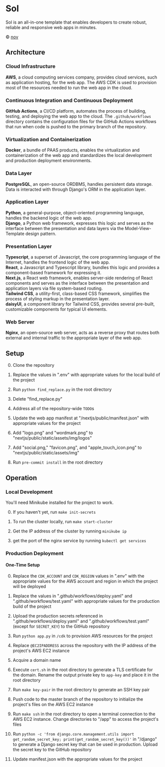 # Sol

Sol is an all-in-one template that enables developers to create robust, reliable and responsive web apps in minutes.

© [nov](https://github.com/nov-solutions)

## Architecture

### Cloud Infrastructure

**AWS**, a cloud computing services company, provides cloud services, such as application hosting, for the web app. The AWS CDK is used to provision most of the resources needed to run the web app in the cloud.

### Continuous Integration and Continuous Deployment

**GitHub Actions**, a CI/CD platform, automates the process of building, testing, and deploying the web app to the cloud. The `.github/workflows` directory contains the configuration files for the GitHub Actions workflows that run when code is pushed to the primary branch of the repository.

### Virtualization and Containerization

**Docker**, a bundle of PAAS products, enables the virtualization and containerization of the web app and standardizes the local development and production deployment environments.

### Data Layer

**PostgreSQL**, an open-source ORDBMS, handles persistent data storage.\
Data is interacted with through Django's ORM in the application layer.

### Application Layer

**Python**, a general-purpose, object-oriented programming language, handles the backend logic of the web app.\
**Django**, a Python web framework, expresses this logic and serves as the interface between the presentation and data layers via the Model-View-Template design pattern.

### Presentation Layer

**Typescript**, a superset of Javascript, the core programming language of the Internet, handles the frontend logic of the web app.\
**React**, a Javascript and Typescript library, bundles this logic and provides a component-based framework for expressing it.\
**Next.js**, a React web framework, enables server-side rendering of React components and serves as the interface between the presentation and application layers via file system-based routing.\
**Tailwind CSS**, a utility-first, class-based CSS framework, simplifies the process of styling markup in the presentation layer.\
**daisyUI**, a component library for Tailwind CSS, provides several pre-built, customizable components for typical UI elements.

### Web Server

**Nginx**, an open-source web server, acts as a reverse proxy that routes both external and internal traffic to the appropriate layer of the web app.

## Setup

0. Clone the repository

1. Replace the values in ".env" with appropriate values for the local build of the project

2. Run `python find_replace.py` in the root directory

3. Delete "find_replace.py"

4. Address all of the repository-wide `TODO`s

5. Update the web app manifest at "/nextjs/public/manifest.json" with appropriate values for the project

6. Add "logo.png" and "wordmark.png" to "nextjs/public/static/assets/img/logos"

7. Add "social.png," "favicon.png", and "apple_touch_icon.png" to "nextjs/public/static/assets/img"

8. Run `pre-commit install` in the root directory

## Operation

### Local Development

You'll need Minikube installed for the project to work.

0. If you haven't yet, run `make init-secrets`

1. To run the cluster locally, run `make start-cluster`

2. Get the IP address of the cluster by running `minikube ip`

3. get the port of the nginx service by running `kubectl get services`

### Production Deployment

#### One-Time Setup

0. Replace the `CDK_ACCOUNT` and `CDK_REGION` values in ".env" with the appropriate values for the AWS account and region in which the project will be deployed

1. Replace the values in ".github/workflows/deploy.yaml" and ".github/workflows/test.yaml" with appropriate values for the production build of the project

2. Upload the production secrets referenced in ".github/workflows/deploy.yaml" and ".github/workflows/test.yaml" (except for `SECRET_KEY`) to the GitHub repository

3. Run `python app.py` in `/cdk` to provision AWS resources for the project

4. Replace `@EC2IPADDRESS` across the repository with the IP address of the project's AWS EC2 instance

5. Acquire a domain name

6. Execute `cert.sh` in the root directory to generate a TLS certificate for the domain. Rename the output private key to `app-key` and place it in the root directory

7. Run `make key-pair` in the root directory to generate an SSH key pair

8. Push code to the master branch of the repository to initialize the project's files on the AWS EC2 instance

9. Run `make ssh` in the root directory to open a terminal connection to the AWS EC2 instance. Change directories to "/app" to access the project's files

10. Run `python -c 'from django.core.management.utils import get_random_secret_key; print(get_random_secret_key())'` in "/django" to generate a Django secret key that can be used in production. Upload the secret key to the GitHub repository

11. Update manifest.json with the appropriate values for the project
